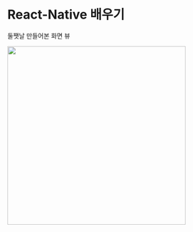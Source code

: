 # React-Native 배우기

둘쨋날 만들어본 화면 뷰

<img src="https://user-images.githubusercontent.com/68722179/233836984-9ed26836-d9ba-4df5-b90f-27003b3efcf0.jpg" width="400" />
